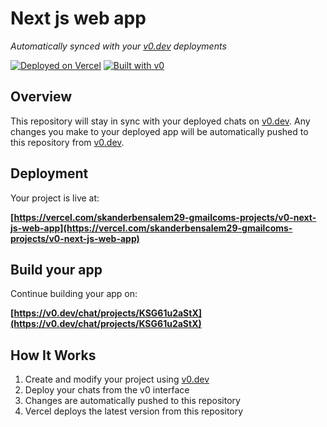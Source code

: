 # Next js web app

*Automatically synced with your [v0.dev](https://v0.dev) deployments*

[![Deployed on Vercel](https://img.shields.io/badge/Deployed%20on-Vercel-black?style=for-the-badge&logo=vercel)](https://vercel.com/skanderbensalem29-gmailcoms-projects/v0-next-js-web-app)
[![Built with v0](https://img.shields.io/badge/Built%20with-v0.dev-black?style=for-the-badge)](https://v0.dev/chat/projects/KSG61u2aStX)

## Overview

This repository will stay in sync with your deployed chats on [v0.dev](https://v0.dev).
Any changes you make to your deployed app will be automatically pushed to this repository from [v0.dev](https://v0.dev).

## Deployment

Your project is live at:

**[https://vercel.com/skanderbensalem29-gmailcoms-projects/v0-next-js-web-app](https://vercel.com/skanderbensalem29-gmailcoms-projects/v0-next-js-web-app)**

## Build your app

Continue building your app on:

**[https://v0.dev/chat/projects/KSG61u2aStX](https://v0.dev/chat/projects/KSG61u2aStX)**

## How It Works

1. Create and modify your project using [v0.dev](https://v0.dev)
2. Deploy your chats from the v0 interface
3. Changes are automatically pushed to this repository
4. Vercel deploys the latest version from this repository
